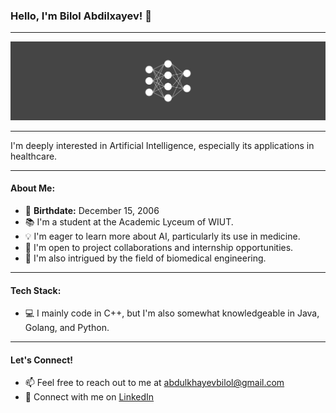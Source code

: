 ### Hello, I'm Bilol Abdilxayev! 👋

---

![Ryan Gosling](ryan.jpg)

---

I'm deeply interested in Artificial Intelligence, especially its applications in healthcare.

---

#### About Me:

- 📅 **Birthdate:** December 15, 2006
- 📚 I'm a student at the Academic Lyceum of WIUT.
- 💡 I'm eager to learn more about AI, particularly its use in medicine.
- 💼 I'm open to project collaborations and internship opportunities.
- 🧬 I'm also intrigued by the field of biomedical engineering.

---

#### Tech Stack:

- 💻 I mainly code in C++, but I'm also somewhat knowledgeable in Java, Golang, and Python.

---

#### Let's Connect!

- 📫 Feel free to reach out to me at [abdulkhayevbilol@gmail.com](mailto:abdulkhayevbilol@gmail.com)
- 🔗 Connect with me on [LinkedIn](https://www.linkedin.com/in/bilol-abdilxayev-b6b7b02b1/)
